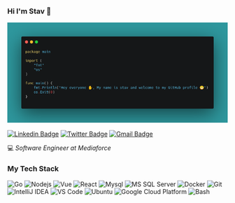 ### Hi I'm Stav 👋
![Stav](https://github.com/stavgayer/stavgayer/blob/master/hi.png "Stav Gayer")

[![Linkedin Badge](https://img.shields.io/badge/-Stav%20Gayer-blue?style=flat&logo=Linkedin&logoColor=white&link=https://www.linkedin.com/in/stav-gayer-91279088)](https://www.linkedin.com/in/stav-gayer-91279088)
[![Twitter Badge](https://img.shields.io/badge/-@stavgayer123-1ca0f1?style=flat&labelColor=1ca0f1&logo=twitter&logoColor=white&link=https://twitter.com/Stavgayer123)](https://twitter.com/Stavgayer123)
[![Gmail Badge](https://img.shields.io/badge/-stavgayer-c14438?style=flat&logo=Gmail&logoColor=white&link=mailto:stavgayer@gmail.com)](mailto:stavgayer@gmail.com)

:computer: _Software Engineer at Mediaforce_

### My Tech Stack
![Go](http://img.shields.io/badge/-Go-00ADD8?style=flat-square&logo=go&logoColor=ffffff)
![Nodejs](https://img.shields.io/badge/-Node.js-339933?style=flat-square&logo=Node.js&logoColor=ffffff)
![Vue](https://img.shields.io/badge/-Vue-4FC08D?style=flat-square&logo=vue.js&logoColor=ffffff)
![React](https://img.shields.io/badge/-React-61DAFB?style=flat-square&logo=react&logoColor=ffffff)
![Mysql](https://img.shields.io/badge/-MySQL-4479A1?style=flat-square&logo=mysql&logoColor=ffffff)
![MS SQL Server](http://img.shields.io/badge/-MS%20SQL%20Server-CC2927?style=flat-square&logo=microsoft-sql-server&logoColor=ffffff)
![Docker](https://img.shields.io/badge/-Docker-blue?style=flat-square&logo=docker&logoColor=ffffff)
![Git](https://img.shields.io/badge/-Git-%23F05032?style=flat-square&logo=git&logoColor=%23ffffff)
![IntelliJ IDEA](http://img.shields.io/badge/-IntelliJ%20IDEA-000000?style=flat-square&logo=intellij-idea&logoColor=ffffff)
![VS Code](http://img.shields.io/badge/-VS%20Code-007ACC?style=flat-square&logo=visual-studio-code&logoColor=ffffff)
![Ubuntu](http://img.shields.io/badge/-Ubuntu-E95420?style=flat-square&logo=ubuntu&logoColor=ffffff)
![Google Cloud Platform](http://img.shields.io/badge/-Google%20Cloud%20Platform-4285F4?style=flat-square&logo=google-cloud&logoColor=ffffff)
![Bash](http://img.shields.io/badge/-Bash-4EAA25?style=flat-square&logo=gnu-bash&logoColor=ffffff)

<!--
**stavgayer/stavgayer** is a ✨ _special_ ✨ repository because its `README.md` (this file) appears on your GitHub profile.

Here are some ideas to get you started:

- 🔭 I’m currently working on ...
- 🌱 I’m currently learning ...
- 👯 I’m looking to collaborate on ...
- 🤔 I’m looking for help with ...
- 💬 Ask me about ...
- 📫 How to reach me: ...
- 😄 Pronouns: ...
- ⚡ Fun fact: ...
-->

